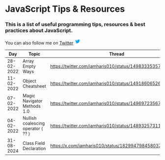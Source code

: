 # JavaScript Tips & Resources
### This is a list of useful programming tips, resources & best practices about JavaScript.

You can also follow me on [Twitter](https://twitter.com/intent/follow?screen_name=iamharis010) [<img width="20" height="20" title="Mohammad Haris on twitter" src="https://github.com/iamharis010/hot-tips/blob/main/twitter-icon.gif"/>](https://twitter.com/intent/follow?screen_name=iamharis010)

| Day           | Topic         | Thread        |
| ------------- | ------------- | ------------- |
| 28-02-2022    | Array Empty Ways  | https://twitter.com/iamharis010/status/1498333535702159362 |
| 11-02-2022    | Object Cheatsheet  | https://twitter.com/iamharis010/status/1491860652612222976 |
| 07-02-2022    | Magic Navigator Methods 1.0 | https://twitter.com/iamharis010/status/1496972356799000585 |
| 04-02-2022    | Nullish coalescing operator ( ?? ) | https://twitter.com/iamharis010/status/1489325731104505856 |
| 31-08-2024    | Class Field Declaration | https://x.com/iamharis010/status/1829947984580374599
